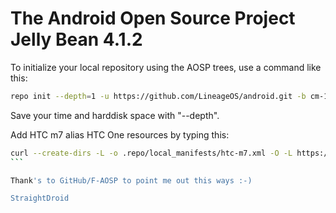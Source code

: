 The Android Open Source Project Jelly Bean 4.1.2
==============================================

To initialize your local repository using the AOSP trees, use a command like this:
````bash
repo init --depth=1 -u https://github.com/LineageOS/android.git -b cm-14.1
````
Save your time and harddisk space with "--depth".

Add HTC m7 alias HTC One resources by typing this:
````bash
curl --create-dirs -L -o .repo/local_manifests/htc-m7.xml -O -L https://raw.githubusercontent.com/StraightDroid/android_manifest/cm-14.1/htc-m7.xml
```

Thank's to GitHub/F-AOSP to point me out this ways :-)

StraightDroid
